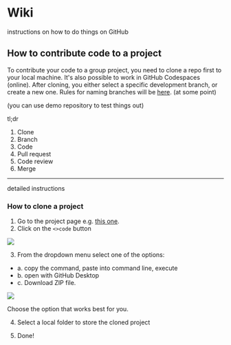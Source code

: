 # Wiki
instructions on how to do things on GitHub

## How to contribute code to a project
To contribute your code to a group project, you need to clone a repo first to your local machine. It's also possible to work in GitHub Codespaces (online).
After cloning, you either select a specific development branch, or create a new one. Rules for naming branches will be [here](). (at some point) <!-- write rules, add link -->

(you can use demo repository to test things out)

<!-- convert this to a linked table of contents -->
tl;dr
1. Clone
2. Branch
3. Code
4. Pull request
5. Code review
6. Merge
________________
detailed instructions

### How to clone a project

1. Go to the project page
e.g. [this one](https://github.com/commIT-Group/demo-repository).
2. Click on the ```<>code``` button

![](https://github.com/commIT-Group/Wiki/blob/main/Cloning_01.png)

3. From the dropdown menu select one of the options: 
- a. copy the command, paste into command line, execute
- b. open with GitHub Desktop
- c. Download ZIP file.
  
![](https://github.com/commIT-Group/Wiki/blob/main/Cloning_02.png)

Choose the option that works best for you.

4. Select a local folder to store the cloned project

5. Done!
